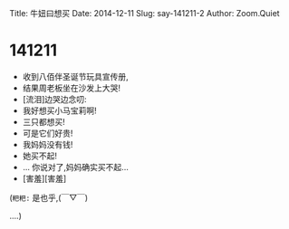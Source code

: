 Title: 牛妞曰想买
Date: 2014-12-11
Slug: say-141211-2
Author: Zoom.Quiet


# 141211

- 收到八佰伴圣诞节玩具宣传册,
- 结果周老板坐在沙发上大哭!
- [流泪]边哭边念叨:
- 我好想买小马宝莉啊!
- 三只都想买!
- 可是它们好贵!
- 我妈妈没有钱!
- 她买不起!
- ... 你说对了,妈妈确实买不起... 
- [害羞][害羞]

(`粑粑:` 是也乎,(￣▽￣) 

....)
